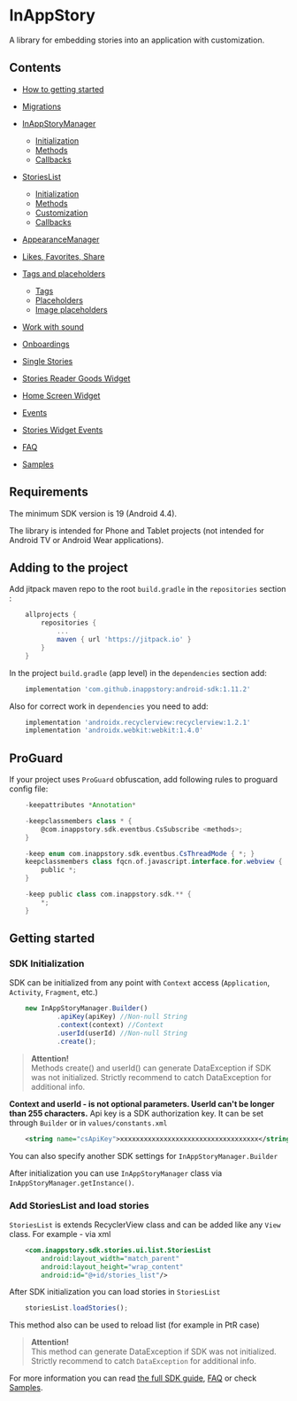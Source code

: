 # InAppStory

A library for embedding stories into an application with customization.

## Contents

* [How to getting started](README.md#getting-started)
* [Migrations](docs/Migrations.md)
* [InAppStoryManager](docs/InAppStoryManager.md)
	* [Initialization](docs/InAppStoryManager.md#initialization)
	* [Methods](docs/InAppStoryManager.md#methods)
	* [Callbacks](docs/InAppStoryManager.md#callbacks)
* [StoriesList](docs/StoriesList.md)
	* [Initialization](docs/StoriesList.md#initialization)
	* [Methods](docs/StoriesList.md#methods)
	* [Customization](docs/StoriesList.md#customization)
	* [Callbacks](docs/StoriesList.md#callbacks)

* [AppearanceManager](docs/AppearanceManager.md)
* [Likes, Favorites, Share](docs/Likes_Favorites_Share.md)
* [Tags and placeholders](docs/Tags_Placeholders.md)
	* [Tags](docs/Tags_Placeholders.md#tags)
	* [Placeholders](docs/Tags_Placeholders.md#placeholders)
	* [Image placeholders](docs/Tags_Placeholders.md#image-placeholders)
* [Work with sound](docs/Sound.md)
* [Onboardings](docs/Onboardings.md)
* [Single Stories](docs/Single_Stories.md)
* [Stories Reader Goods Widget](docs/Goods.md)
* [Home Screen Widget](docs/Home_Screen_Widget.md)
* [Events](docs/CsEventBus.md)
* [Stories Widget Events](docs/Stories_Widgets_Events.md)
* [FAQ](docs/FAQ.md)
* [Samples](https://github.com/inappstory/Android-Example)

## Requirements

The minimum SDK version is 19 (Android 4.4).

The library is intended for Phone and Tablet projects (not intended for Android TV or Android Wear applications).

## Adding to the project

Add jitpack maven repo to the root `build.gradle` in the `repositories` section :
```gradle
	allprojects {
	    repositories {
	        ...
	        maven { url 'https://jitpack.io' }
	    }
	}
```

In the project `build.gradle` (app level) in the `dependencies` section add:
```gradle
	implementation 'com.github.inappstory:android-sdk:1.11.2'
```

Also for correct work in `dependencies` you need to add:
```gradle
	implementation 'androidx.recyclerview:recyclerview:1.2.1'
	implementation 'androidx.webkit:webkit:1.4.0'
```

## ProGuard

If your project uses `ProGuard` obfuscation, add following rules to proguard config file:

```gradle
	-keepattributes *Annotation*

	-keepclassmembers class * {
	    @com.inappstory.sdk.eventbus.CsSubscribe <methods>;
	}

	-keep enum com.inappstory.sdk.eventbus.CsThreadMode { *; }
	keepclassmembers class fqcn.of.javascript.interface.for.webview {
	    public *;
	}

	-keep public class com.inappstory.sdk.** {
	    *;
	}
```

## Getting started

### SDK Initialization

SDK can be initialized from any point with `Context` access (`Application`, `Activity`, `Fragment`, etc.)

```js
	new InAppStoryManager.Builder()
     		.apiKey(apiKey) //Non-null String
      		.context(context) //Context
      		.userId(userId) //Non-null String
	    	.create();
```
>**Attention!**  
>Methods create() and userId() can generate DataException if SDK was not initialized. Strictly recommend to catch DataException for additional info.

**Context and userId - is not optional parameters. UserId can't be longer than 255 characters.** Api key is a SDK authorization key. It can be set through `Builder` or in `values/constants.xml`
```xml
	<string name="csApiKey">xxxxxxxxxxxxxxxxxxxxxxxxxxxxxxxxxxx</string>
```

You can also specify another SDK settings for `InAppStoryManager.Builder`

After initialization you can use `InAppStoryManager` class via `InAppStoryManager.getInstance()`.

### Add StoriesList and load stories

`StoriesList` is extends RecyclerView class and can be added like any `View` class. For example - via xml

```xml
	<com.inappstory.sdk.stories.ui.list.StoriesList
	    android:layout_width="match_parent"
	    android:layout_height="wrap_content"
	    android:id="@+id/stories_list"/>
```

After SDK initialization you can load stories in `StoriesList`

```js
	storiesList.loadStories(); 
```
This method also can be used to reload list (for example in PtR case)

>**Attention!**  
>This method can generate DataException if SDK was not initialized. Strictly recommend to catch `DataException` for additional info.

For more information you can read [the full SDK guide](README.md#contents), [FAQ](docs/FAQ.md) or check [Samples](https://github.com/inappstory/Android-Example).
